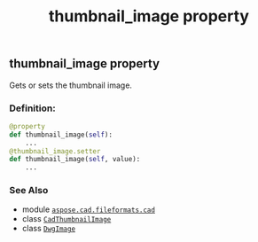 ﻿---
title: thumbnail_image property
second_title: Aspose.CAD for Python via .NET API References
description: 
type: docs
weight: 460
url: /python-net/aspose.cad.fileformats.cad/dwgimage/thumbnail_image/
is_root: false
---

## thumbnail_image property


Gets or sets the thumbnail image.
### Definition:
```python
@property
def thumbnail_image(self):
    ...
@thumbnail_image.setter
def thumbnail_image(self, value):
    ...
```

### See Also
* module [`aspose.cad.fileformats.cad`](../../)
* class [`CadThumbnailImage`](/cad/python-net/aspose.cad.fileformats.cad.cadobjects/cadthumbnailimage)
* class [`DwgImage`](/cad/python-net/aspose.cad.fileformats.cad/dwgimage)
